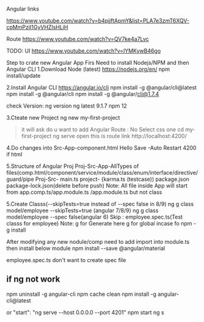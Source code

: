 
Angular links 

https://www.youtube.com/watch?v=b4pjjftApmY&list=PLA7e3zmT6XQV-cpMmPzjI1GyVHZIsHLiH

Route
https://www.youtube.com/watch?v=QV7ke4a7Lvc

TODO: UI
https://www.youtube.com/watch?v=lYMKywB46go


Step to crate new Angular App
Firs Need to install Nodejs/NPM and then Angular CLI
1.Download  Node (latest)
https://nodejs.org/en/
npm install/update


2.Install Angular CLI
https://angular.io/cli
npm install -g @angular/cli@latest
npm install -g @angular/cli
npm install -g @angular/cli@1.7.4

check Version: ng version
ng latest 9.1.7
npm 12


3.Cteate new Project
ng new my-first-project
>it will ask do u want to add Angular Route : No
>Select css one
cd my-first-project
ng serve
open this  is route link
http://localhost:4200/

4.Do changes into Src-App-component.html
<h> Hello<h>
Save -Auto Restart 4200 if html

5.Structure of Angular Proj
Proj-Src-App-AllTypes of files(comp.html/component/service/module/class/enum/interface/directive/guard/pipe
Proj-Src- main.ts
project-
{karma.ts (testcase))
package.json
package-lock.json(delete before push)
Note: All file inside App will start from app.comp.ts/app.module.ts /app.module.ts but not class



5.Create Classs(--skipTests=true instead of --spec false in 8/9)
ng g class model/employee --skipTests=true (angular 7/8/9)
ng g class model/employee --spec false(angular 6)
Skip : employee.spec.ts(Test classs for employee)
Note:
g for Generate here 
g for global incase fo npm -g install 

After modifying any new nodule/comp need to add import into  module.ts
then install below module
npm install --save @angular/material




employee.spec.ts
don't want to create spec file





if ng not work
-----------
npm uninstall -g angular-cli
npm cache clean
npm install -g angular-cli@latest

or
"start": "ng serve --host 0.0.0.0 --port 4201"
npm start ng s





